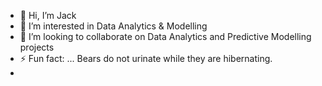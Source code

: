 - 👋 Hi, I’m Jack
- 👀 I’m interested in Data Analytics & Modelling
- 💞️ I’m looking to collaborate on Data Analytics and Predictive Modelling projects 
- ⚡ Fun fact: ... Bears do not urinate while they are hibernating.
- 

<!---
Jacknp5/Jacknp5 is a ✨ special ✨ repository because its `README.md` (this file) appears on your GitHub profile.
You can click the Preview link to take a look at your changes.
--->
